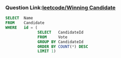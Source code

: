 ### Question Link:[leetcode/Winning Candidate](https://leetcode.com/problems/winning-candidate/)

```sql
SELECT  Name
FROM    Candidate
WHERE   id = (
              SELECT   CandidateId
              FROM     Vote
              GROUP BY CandidateId
              ORDER BY COUNT(*) DESC
              LIMIT 1)
```

